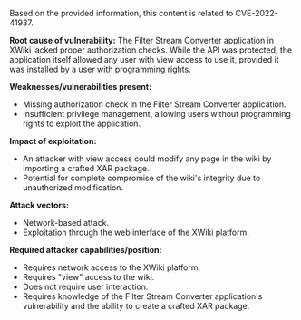 Based on the provided information, this content is related to CVE-2022-41937.

**Root cause of vulnerability:**
The Filter Stream Converter application in XWiki lacked proper authorization checks. While the API was protected, the application itself allowed any user with view access to use it, provided it was installed by a user with programming rights.

**Weaknesses/vulnerabilities present:**
- Missing authorization check in the Filter Stream Converter application.
- Insufficient privilege management, allowing users without programming rights to exploit the application.

**Impact of exploitation:**
- An attacker with view access could modify any page in the wiki by importing a crafted XAR package.
- Potential for complete compromise of the wiki's integrity due to unauthorized modification.

**Attack vectors:**
- Network-based attack.
- Exploitation through the web interface of the XWiki platform.

**Required attacker capabilities/position:**
- Requires network access to the XWiki platform.
- Requires "view" access to the wiki.
- Does not require user interaction.
- Requires knowledge of the Filter Stream Converter application's vulnerability and the ability to create a crafted XAR package.